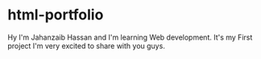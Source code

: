 # html-portfolio
Hy I'm Jahanzaib Hassan and I'm learning Web development. It's my First project I'm very excited to share with you guys.
